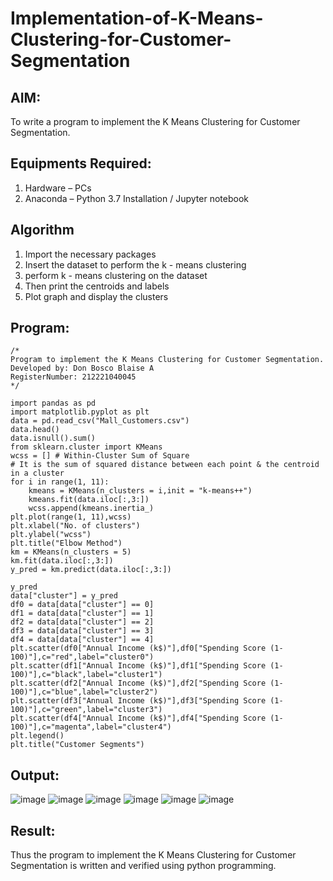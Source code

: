 # Implementation-of-K-Means-Clustering-for-Customer-Segmentation

## AIM:
To write a program to implement the K Means Clustering for Customer Segmentation.

## Equipments Required:
1. Hardware – PCs
2. Anaconda – Python 3.7 Installation / Jupyter notebook

## Algorithm
1. Import the necessary packages
2. Insert the dataset to perform the k - means clustering
3. perform k - means clustering on the dataset
4. Then print the centroids and labels
5. Plot graph and display the clusters

## Program:
```
/*
Program to implement the K Means Clustering for Customer Segmentation.
Developed by: Don Bosco Blaise A
RegisterNumber: 212221040045
*/

import pandas as pd
import matplotlib.pyplot as plt
data = pd.read_csv("Mall_Customers.csv")
data.head()
data.isnull().sum()
from sklearn.cluster import KMeans
wcss = [] # Within-Cluster Sum of Square
# It is the sum of squared distance between each point & the centroid in a cluster
for i in range(1, 11):
    kmeans = KMeans(n_clusters = i,init = "k-means++")
    kmeans.fit(data.iloc[:,3:])
    wcss.append(kmeans.inertia_)
plt.plot(range(1, 11),wcss)
plt.xlabel("No. of clusters")
plt.ylabel("wcss")
plt.title("Elbow Method")
km = KMeans(n_clusters = 5)
km.fit(data.iloc[:,3:])
y_pred = km.predict(data.iloc[:,3:])
```
```
y_pred
data["cluster"] = y_pred
df0 = data[data["cluster"] == 0]
df1 = data[data["cluster"] == 1]
df2 = data[data["cluster"] == 2]
df3 = data[data["cluster"] == 3]
df4 = data[data["cluster"] == 4]
plt.scatter(df0["Annual Income (k$)"],df0["Spending Score (1-100)"],c="red",label="cluster0")
plt.scatter(df1["Annual Income (k$)"],df1["Spending Score (1-100)"],c="black",label="cluster1")
plt.scatter(df2["Annual Income (k$)"],df2["Spending Score (1-100)"],c="blue",label="cluster2")
plt.scatter(df3["Annual Income (k$)"],df3["Spending Score (1-100)"],c="green",label="cluster3")
plt.scatter(df4["Annual Income (k$)"],df4["Spending Score (1-100)"],c="magenta",label="cluster4")
plt.legend()
plt.title("Customer Segments")
```

## Output:
![image](https://github.com/DonBoscoBlaiseA/Implementation-of-K-Means-Clustering-for-Customer-Segmentation/assets/140850829/8d7af815-e4f3-4464-923c-c76d1bbe92f6)
![image](https://github.com/DonBoscoBlaiseA/Implementation-of-K-Means-Clustering-for-Customer-Segmentation/assets/140850829/bacd5af8-bcd1-4507-aa94-fc78d808722c)
![image](https://github.com/DonBoscoBlaiseA/Implementation-of-K-Means-Clustering-for-Customer-Segmentation/assets/140850829/6f14b9ca-d634-492b-8de4-c0b0c8a31d6a)
![image](https://github.com/DonBoscoBlaiseA/Implementation-of-K-Means-Clustering-for-Customer-Segmentation/assets/140850829/545931ba-177d-4ccc-958b-ec52c3f381f5)
![image](https://github.com/DonBoscoBlaiseA/Implementation-of-K-Means-Clustering-for-Customer-Segmentation/assets/140850829/19ec1932-9abc-443a-ae2b-aaca0c43bf3e)
![image](https://github.com/DonBoscoBlaiseA/Implementation-of-K-Means-Clustering-for-Customer-Segmentation/assets/140850829/98fabdae-dac0-4fb1-afa6-04dbe997aeb1)



## Result:
Thus the program to implement the K Means Clustering for Customer Segmentation is written and verified using python programming.
